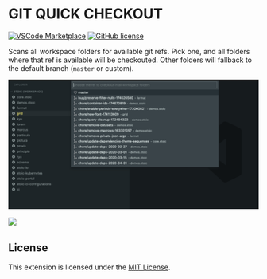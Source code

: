 # GIT QUICK CHECKOUT

[![VSCode Marketplace](https://img.shields.io/vscode-marketplace/v/AurelienRibon.gitquickcheckout.svg?style=flat-square&label=vscode%20marketplace)](https://marketplace.visualstudio.com/items?itemName=AurelienRibon.gitquickcheckout) [![GitHub license](https://img.shields.io/badge/license-MIT-blue.svg?style=flat-square)](https://github.com/AurelienRibon/vscode-gitquickcheckout)

Scans all workspace folders for available git refs. Pick one, and all folders where that ref is available will be checkouted. Other folders will fallback to the default branch (`master` or custom).

![](https://github.com/AurelienRibon/vscode-gitquickcheckout/raw/master/./docs/screenshot-quickpick.png)

![](https://github.com/AurelienRibon/vscode-gitquickcheckout/raw/master/./docs/demo.gif)

## License
This extension is licensed under the [MIT License](https://github.com/AurelienRibon/vscode-gitquickcheckout/blob/master/LICENSE).
